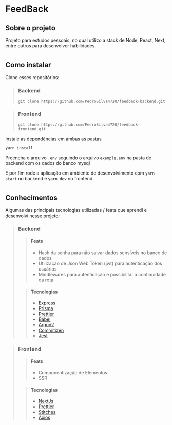 # FeedBack

## Sobre o projeto
Projeto para estudos pessoais, no qual utilizo a stack de Node, React, Next, entre outros para desenvolver habilidades.
#
## Como instalar
Clone esses repositórios:

> ### Backend
> ``` 
>git clone https://github.com/PedroSilva4720/feedback-backend.git
> ```

> ### Frontend
>```
>git clone https://github.com/PedroSilva4720/feedback-frontend.git
>```

Instale as dependências em ambas as pastas
```
yarn install
```

Preencha o arquivo ```.env``` seguindo o arquivo ```example.env``` na pasta de backend com os dados do banco mysql

E por fim rode a aplicação em ambiente de desenvolvimento com ```yarn start``` no backend e ```yarn dev``` no frontend.

#

## Conhecimentos

Algumas das principais tecnologias utilizadas / feats que aprendi e desenvolvi nesse projeto:

>### Backend
>
>> #### Feats
>> - Hash da senha para não salvar dados sensíveis no banco de dados
>> - Utilização de Json Web Token (jwt) para autenticação dos usuários
>> - Middlewares para autenticação e possibilitar a continuidade da rota
>
>> #### Tecnologias
>> - [Express](https://www.npmjs.com/package/express)
>> - [Prisma](https://www.prisma.io)
>> - [Prettier](https://prettier.io)
>> - [Babel](https://babel.dev)
>> - [Argon2](https://www.npmjs.com/package/argon2)
>> - [Commitizen](https://www.npmjs.com/package/commitizen)
>> - [Jest](https://jestjs.io)


> ### Frontend
> 
>> #### Feats
>> - Componentização de Elementos
>> - SSR
> 
>> #### Tecnologias
>> - [NextJs](https://nextjs.org)
>> - [Prettier](https://prettier.io)
>> - [Stitches](https://stitches.dev)
>> - [Axios](https://axios-http.com)